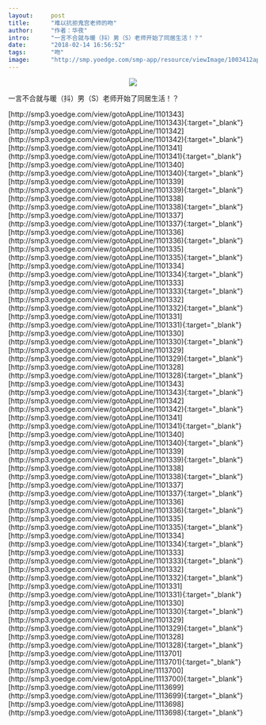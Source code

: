 ```yaml
---
layout:     post
title:      "难以抗拒鬼宫老师的吻"
author:     "作者：华夜"
intro:      "一言不合就与暖（抖）男（S）老师开始了同居生活！？"
date:       "2018-02-14 16:56:52"
tags:       "吻"
image:      "http://smp.yoedge.com/smp-app/resource/viewImage/1003412appline.png"
---
```

<div style="text-align: center">
<p><img src="http://smp.yoedge.com/smp-app/resource/viewImage/1003412appline.png"/></p>
</div>
<p class="post-meta">
<span>一言不合就与暖（抖）男（S）老师开始了同居生活！？</span>
</p>
[http://smp3.yoedge.com/view/gotoAppLine/1101343](http://smp3.yoedge.com/view/gotoAppLine/1101343){:target="_blank"}
[http://smp3.yoedge.com/view/gotoAppLine/1101342](http://smp3.yoedge.com/view/gotoAppLine/1101342){:target="_blank"}
[http://smp3.yoedge.com/view/gotoAppLine/1101341](http://smp3.yoedge.com/view/gotoAppLine/1101341){:target="_blank"}
[http://smp3.yoedge.com/view/gotoAppLine/1101340](http://smp3.yoedge.com/view/gotoAppLine/1101340){:target="_blank"}
[http://smp3.yoedge.com/view/gotoAppLine/1101339](http://smp3.yoedge.com/view/gotoAppLine/1101339){:target="_blank"}
[http://smp3.yoedge.com/view/gotoAppLine/1101338](http://smp3.yoedge.com/view/gotoAppLine/1101338){:target="_blank"}
[http://smp3.yoedge.com/view/gotoAppLine/1101337](http://smp3.yoedge.com/view/gotoAppLine/1101337){:target="_blank"}
[http://smp3.yoedge.com/view/gotoAppLine/1101336](http://smp3.yoedge.com/view/gotoAppLine/1101336){:target="_blank"}
[http://smp3.yoedge.com/view/gotoAppLine/1101335](http://smp3.yoedge.com/view/gotoAppLine/1101335){:target="_blank"}
[http://smp3.yoedge.com/view/gotoAppLine/1101334](http://smp3.yoedge.com/view/gotoAppLine/1101334){:target="_blank"}
[http://smp3.yoedge.com/view/gotoAppLine/1101333](http://smp3.yoedge.com/view/gotoAppLine/1101333){:target="_blank"}
[http://smp3.yoedge.com/view/gotoAppLine/1101332](http://smp3.yoedge.com/view/gotoAppLine/1101332){:target="_blank"}
[http://smp3.yoedge.com/view/gotoAppLine/1101331](http://smp3.yoedge.com/view/gotoAppLine/1101331){:target="_blank"}
[http://smp3.yoedge.com/view/gotoAppLine/1101330](http://smp3.yoedge.com/view/gotoAppLine/1101330){:target="_blank"}
[http://smp3.yoedge.com/view/gotoAppLine/1101329](http://smp3.yoedge.com/view/gotoAppLine/1101329){:target="_blank"}
[http://smp3.yoedge.com/view/gotoAppLine/1101328](http://smp3.yoedge.com/view/gotoAppLine/1101328){:target="_blank"}
[http://smp3.yoedge.com/view/gotoAppLine/1101343](http://smp3.yoedge.com/view/gotoAppLine/1101343){:target="_blank"}
[http://smp3.yoedge.com/view/gotoAppLine/1101342](http://smp3.yoedge.com/view/gotoAppLine/1101342){:target="_blank"}
[http://smp3.yoedge.com/view/gotoAppLine/1101341](http://smp3.yoedge.com/view/gotoAppLine/1101341){:target="_blank"}
[http://smp3.yoedge.com/view/gotoAppLine/1101340](http://smp3.yoedge.com/view/gotoAppLine/1101340){:target="_blank"}
[http://smp3.yoedge.com/view/gotoAppLine/1101339](http://smp3.yoedge.com/view/gotoAppLine/1101339){:target="_blank"}
[http://smp3.yoedge.com/view/gotoAppLine/1101338](http://smp3.yoedge.com/view/gotoAppLine/1101338){:target="_blank"}
[http://smp3.yoedge.com/view/gotoAppLine/1101337](http://smp3.yoedge.com/view/gotoAppLine/1101337){:target="_blank"}
[http://smp3.yoedge.com/view/gotoAppLine/1101336](http://smp3.yoedge.com/view/gotoAppLine/1101336){:target="_blank"}
[http://smp3.yoedge.com/view/gotoAppLine/1101335](http://smp3.yoedge.com/view/gotoAppLine/1101335){:target="_blank"}
[http://smp3.yoedge.com/view/gotoAppLine/1101334](http://smp3.yoedge.com/view/gotoAppLine/1101334){:target="_blank"}
[http://smp3.yoedge.com/view/gotoAppLine/1101333](http://smp3.yoedge.com/view/gotoAppLine/1101333){:target="_blank"}
[http://smp3.yoedge.com/view/gotoAppLine/1101332](http://smp3.yoedge.com/view/gotoAppLine/1101332){:target="_blank"}
[http://smp3.yoedge.com/view/gotoAppLine/1101331](http://smp3.yoedge.com/view/gotoAppLine/1101331){:target="_blank"}
[http://smp3.yoedge.com/view/gotoAppLine/1101330](http://smp3.yoedge.com/view/gotoAppLine/1101330){:target="_blank"}
[http://smp3.yoedge.com/view/gotoAppLine/1101329](http://smp3.yoedge.com/view/gotoAppLine/1101329){:target="_blank"}
[http://smp3.yoedge.com/view/gotoAppLine/1101328](http://smp3.yoedge.com/view/gotoAppLine/1101328){:target="_blank"}
[http://smp3.yoedge.com/view/gotoAppLine/1113701](http://smp3.yoedge.com/view/gotoAppLine/1113701){:target="_blank"}
[http://smp3.yoedge.com/view/gotoAppLine/1113700](http://smp3.yoedge.com/view/gotoAppLine/1113700){:target="_blank"}
[http://smp3.yoedge.com/view/gotoAppLine/1113699](http://smp3.yoedge.com/view/gotoAppLine/1113699){:target="_blank"}
[http://smp3.yoedge.com/view/gotoAppLine/1113698](http://smp3.yoedge.com/view/gotoAppLine/1113698){:target="_blank"}


